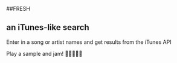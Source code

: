 ##FRESH

## an iTunes-like search

Enter in a song or artist names and get results from the iTunes API

Play a sample and jam! 🤘🏼🎶🤘🏼
